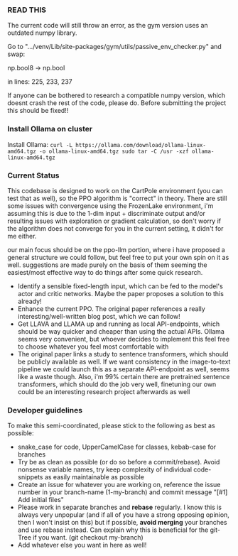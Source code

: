 ### READ THIS ###
    
The current code will still throw an error, as the gym version uses an outdated numpy library.

Go to ".../venv/Lib/site-packages/gym/utils/passive_env_checker.py" and swap:

np.bool8 -> np.bool

in lines: 225, 233, 237

If anyone can be bothered to research a compatible numpy version, which doesnt crash the rest of
the code, please do. Before submitting the project this should be fixed!!


### Install Ollama on cluster ###

Install Ollama:
`curl -L https://ollama.com/download/ollama-linux-amd64.tgz -o ollama-linux-amd64.tgz
sudo tar -C /usr -xzf ollama-linux-amd64.tgz`



### Current Status ###

This codebase is designed to work on the CartPole environment (you can test that as well), so the PPO algorithm is "correct" in theory. There are still some issues with convergence using the FrozenLake environment, i'm assuming this is due to the 1-dim input + discriminate output and/or resulting issues with exploration or gradient calculation, so don't worry if the algorithm does not converge for you in the current setting, it didn't for me either.

our main focus should be on the ppo-llm portion, where i have proposed a general structure we could follow, but feel free to put your own spin on it as well. suggestions are made purely on the basis of them seeming the easiest/most effective way to do things after some quick research.

* Identify a sensible fixed-length input, which can be fed to the model's actor and critic networks. Maybe the paper proposes a solution to this already!
* Enhance the current PPO. The original paper references a really interesting/well-written blog post, which we can follow!
* Get LLAVA and LLAMA up and running as local API-endpoints, which should be way quicker and cheaper than using the actual APIs. Ollama seems very convenient, but whoever decides to implement this feel free to choose whatever you feel most comfortable with
* The original paper links a study to sentence transformers, which should be publicly available as well. If we want consistency in the image-to-text pipeline we could launch this as a separate API-endpoint as well, seems like a waste though. Also, i'm 99% certain there are pretrained sentence transformers, which should do the job very well, finetuning our own could be an interesting research project afterwards as well


### Developer guidelines ###

To make this semi-coordinated, please stick to the following as best as possible:

* snake_case for code, UpperCamelCase for classes, kebab-case for branches
* Try be as clean as possible (or do so before a commit/rebase). Avoid nonsense variable names, try keep complexity of individual code-snippets as easily maintainable as possible
* Create an issue for whatever you are working on, reference the issue number in your branch-name (1-my-branch) and commit message "[\#1] Add initial files"
* Please work in separate branches and **rebase** regularly. I know this is always very unpopular (and if all of you have a strong opposing opinion, then I won't insist on this) but if possible, **avoid merging** your branches and use rebase instead. Can explain why this is beneficial for the git-Tree if you want. (git checkout my-branch)
* Add whatever else you want in here as well!